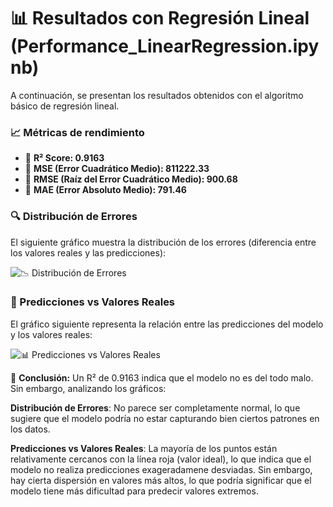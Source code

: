 # 📊 Resultados con Regresión Lineal (Performance_LinearRegression.ipynb)

A continuación, se presentan los resultados obtenidos con el algoritmo básico de regresión lineal.

### 📈 Métricas de rendimiento  
- 🔹 **R² Score: 0.9163**  
- 🔹 **MSE (Error Cuadrático Medio): 811222.33**  
- 🔹 **RMSE (Raíz del Error Cuadrático Medio): 900.68**  
- 🔹 **MAE (Error Absoluto Medio): 791.46**  

### 🔍 Distribución de Errores  
El siguiente gráfico muestra la distribución de los errores (diferencia entre los valores reales y las predicciones):  

![📉 Distribución de Errores](https://github.com/user-attachments/assets/1f8e47a6-e93f-476e-8120-482412995e37)

### 🎯 Predicciones vs Valores Reales  
El gráfico siguiente representa la relación entre las predicciones del modelo y los valores reales:  

![📊 Predicciones vs Valores Reales](https://github.com/user-attachments/assets/7f2e2b2c-ee3c-4383-8fbd-88544272c153)  

📌 **Conclusión:** Un R² de 0.9163 indica que el modelo no es del todo malo. Sin embargo, analizando los gráficos:  

**Distribución de Errores**: No parece ser completamente normal, lo que sugiere que el modelo podría no estar capturando bien ciertos patrones en los datos.

**Predicciones vs Valores Reales**: La mayoría de los puntos están relativamente cercanos con la línea roja (valor ideal), lo que indica que el modelo no realiza predicciones exageradamene desviadas. Sin embargo, hay cierta dispersión en valores más altos, lo que podría significar que el modelo tiene más dificultad para predecir valores extremos.   
